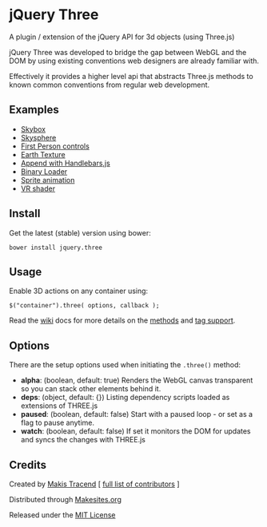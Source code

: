 # jQuery Three

A plugin / extension of the jQuery API for 3d objects (using Three.js)

jQuery Three was developed to bridge the gap between WebGL and the DOM by using existing conventions web designers are already familiar with.

Effectively it provides a higher level api that abstracts Three.js methods to known common conventions from regular web development.


## Examples

* [Skybox](http://makesites.org/jquery-three/examples/skybox.html)
* [Skysphere](http://makesites.org/jquery-three/examples/skysphere.html)
* [First Person controls](http://makesites.org/jquery-three/examples/fps.html)
* [Earth Texture](http://makesites.org/jquery-three/examples/earth.html)
* [Append with Handlebars,js](http://makesites.org/jquery-three/examples/handlebars.html)
* [Binary Loader](http://makesites.org/jquery-three/examples/binary.html)
* [Sprite animation](http://makesites.org/jquery-three/examples/sprite.html)
* [VR shader](http://makesites.org/jquery-three/examples/vr.html)


## Install

Get the latest (stable) version using bower:
```
bower install jquery.three
```

## Usage

Enable 3D actions on any container using:

```
$("container").three( options, callback );
```

Read the [wiki](https://github.com/makesites/jquery-three/wiki) docs for more details on the [methods](https://github.com/makesites/jquery-three/wiki/Methods) and [tag support](https://github.com/makesites/jquery-three/wiki/Tags).


## Options

There are the setup options used when initiating the ```.three()``` method:

* **alpha**: (boolean, default: true) Renders the WebGL canvas transparent so you can stack other elements behind it.
* **deps**: (object, default: {}) Listing dependency scripts loaded as extensions of THREE.js
* **paused**: (boolean, default: false) Start with a paused loop - or set as a flag to pause anytime.
* **watch**: (boolean, default: false) If set it monitors the DOM for updates and syncs the changes with THREE.js


## Credits

Created by [Makis Tracend](http://github.com/tracend) [ [full list of contributors](https://github.com/makesites/jquery-three/graphs/contributors) ]

Distributed through [Makesites.org](http://makesites.org)

Released under the [MIT License](http://makesites.org/licenses/MIT)
